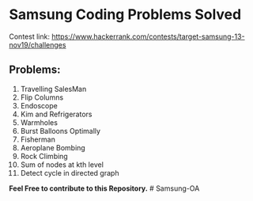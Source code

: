 # Samsung Coding Problems Solved
Contest link: https://www.hackerrank.com/contests/target-samsung-13-nov19/challenges

## Problems:
1. Travelling SalesMan
2. Flip Columns
3. Endoscope
4. Kim and Refrigerators
5. Warmholes
6. Burst Balloons Optimally
7. Fisherman
8. Aeroplane Bombing
9. Rock Climbing
10. Sum of nodes at kth level
11. Detect cycle in directed graph

**Feel Free to contribute to this Repository.**
#   S a m s u n g - O A  
 